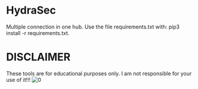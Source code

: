 # HydraSec
Multiple connection in one hub.
Use the file requirements.txt with: pip3 install -r requirements.txt.


# DISCLAIMER
These tools are for educational purposes only.
I am not responsible for your use of it!!!
![0](https://github.com/user-attachments/assets/30a9e9f8-079d-493a-b3d5-8fe390a60c13)
